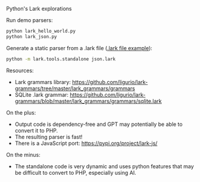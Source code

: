 Python's Lark explorations

Run demo parsers:

```sh
python lark_hello_world.py
python lark_json.py
```

Generate a static parser from a .lark file ([.lark file example](https://github.com/lark-parser/lark/blob/master/lark/grammars/common.lark)):

```sh
python -m lark.tools.standalone json.lark
```

Resources:

* Lark grammars library: https://github.com/ligurio/lark-grammars/tree/master/lark_grammars/grammars
* SQLite .lark grammar: https://github.com/ligurio/lark-grammars/blob/master/lark_grammars/grammars/sqlite.lark

On the plus:

* Output code is dependency-free and GPT may potentially be able to convert it to PHP.
* The resulting parser is fast!
* There is a JavaScript port: https://pypi.org/project/lark-js/

On the minus:

* The standalone code is very dynamic and uses python features that may be difficult to convert to PHP, 
  especially using AI.
